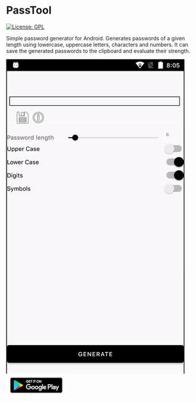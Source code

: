 # PassTool
[![License: GPL](https://img.shields.io/badge/License-GPL-blue)](https://gnu.org/licenses/gpl-3.0.txt)



Simple password generator for Android. Generates passwords of a given length using lowercase, uppercase letters, characters and numbers. It can save the generated passwords to the clipboard and evaluate their strength.

<img style="float: left;" src="readme/work.gif" >

<a href="https://play.google.com/store/apps/details?id=com.sizeofanton.passgentemp">![](readme/google-play-badge.png)</a>